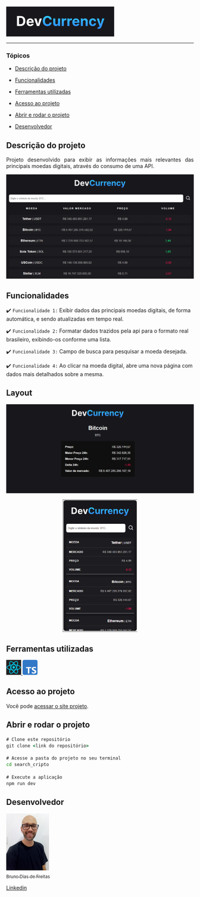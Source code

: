 ![logo DevCurrency](./src/assets/images/img4.png)

<hr>

### Tópicos

- [Descrição do projeto](#descrição-do-projeto)

- [Funcionalidades](#funcionalidades)

- [Ferramentas utilizadas](#ferramentas-utilizadas)

- [Acesso ao projeto](#acesso-ao-projeto)

- [Abrir e rodar o projeto](#abrir-e-rodar-o-projeto)

- [Desenvolvedor](#desenvolvedores)

## Descrição do projeto

<p align="justify">
 Projeto desenvolvido para exibir as informações mais relevantes das principais moedas digitais, através do consumo de uma API.

![layout página principal](./src/assets/images/img1.png)

</p>

## Funcionalidades

:heavy_check_mark: `Funcionalidade 1:` Exibir dados das principais moedas digitais, de forma automática, e sendo atualizadas em tempo real.

:heavy_check_mark: `Funcionalidade 2:` Formatar dados trazidos pela api para o formato real brasileiro, exibindo-os conforme uma lista.

:heavy_check_mark: `Funcionalidade 3:` Campo de busca para pesquisar a moeda desejada.

:heavy_check_mark: `Funcionalidade 4:` Ao clicar na moeda digital, abre uma nova página com dados mais detalhados sobre a mesma.

## Layout

<div align="center">

![layout página após a busca por uma moeda específica](./src/assets/images/img2.png)

<img style='width:200px' src='./src/assets/images/img3.png' alt='layout responsivo para celular'>

  </div>

###

## Ferramentas utilizadas

<a href="https://react.dev/" target="_blank"> <img src="./src/assets/images/react.png" alt="react" width="40" height="40"/> </a> <a href="https://www.typescriptlang.org/" target="_blank"> <img src="./src/assets/images/Typescript.png" alt="typescript" width="40" height="40"/> </a>

###

## Acesso ao projeto

Você pode [acessar o site projeto](https://search-cripto-dias.vercel.app/).

## Abrir e rodar o projeto

```cmd
# Clone este repositório
git clone <link do repositório>

# Acesse a pasta do projeto no seu terminal
cd search_cripto

# Execute a aplicação
npm run dev
```

## Desenvolvedor

[<img src="./src/assets/images/bruno.jpg" width=115><br><sub>Bruno Dias de Freitas</sub>](https://github.com/diasbrunodev)

[Linkedin](www.linkedin.com/in/brunodias-dev)
